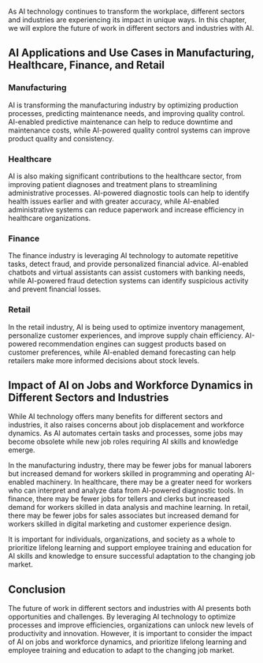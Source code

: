 
As AI technology continues to transform the workplace, different sectors and industries are experiencing its impact in unique ways. In this chapter, we will explore the future of work in different sectors and industries with AI.

AI Applications and Use Cases in Manufacturing, Healthcare, Finance, and Retail
-------------------------------------------------------------------------------

### Manufacturing

AI is transforming the manufacturing industry by optimizing production processes, predicting maintenance needs, and improving quality control. AI-enabled predictive maintenance can help to reduce downtime and maintenance costs, while AI-powered quality control systems can improve product quality and consistency.

### Healthcare

AI is also making significant contributions to the healthcare sector, from improving patient diagnoses and treatment plans to streamlining administrative processes. AI-powered diagnostic tools can help to identify health issues earlier and with greater accuracy, while AI-enabled administrative systems can reduce paperwork and increase efficiency in healthcare organizations.

### Finance

The finance industry is leveraging AI technology to automate repetitive tasks, detect fraud, and provide personalized financial advice. AI-enabled chatbots and virtual assistants can assist customers with banking needs, while AI-powered fraud detection systems can identify suspicious activity and prevent financial losses.

### Retail

In the retail industry, AI is being used to optimize inventory management, personalize customer experiences, and improve supply chain efficiency. AI-powered recommendation engines can suggest products based on customer preferences, while AI-enabled demand forecasting can help retailers make more informed decisions about stock levels.

Impact of AI on Jobs and Workforce Dynamics in Different Sectors and Industries
-------------------------------------------------------------------------------

While AI technology offers many benefits for different sectors and industries, it also raises concerns about job displacement and workforce dynamics. As AI automates certain tasks and processes, some jobs may become obsolete while new job roles requiring AI skills and knowledge emerge.

In the manufacturing industry, there may be fewer jobs for manual laborers but increased demand for workers skilled in programming and operating AI-enabled machinery. In healthcare, there may be a greater need for workers who can interpret and analyze data from AI-powered diagnostic tools. In finance, there may be fewer jobs for tellers and clerks but increased demand for workers skilled in data analysis and machine learning. In retail, there may be fewer jobs for sales associates but increased demand for workers skilled in digital marketing and customer experience design.

It is important for individuals, organizations, and society as a whole to prioritize lifelong learning and support employee training and education for AI skills and knowledge to ensure successful adaptation to the changing job market.

Conclusion
----------

The future of work in different sectors and industries with AI presents both opportunities and challenges. By leveraging AI technology to optimize processes and improve efficiencies, organizations can unlock new levels of productivity and innovation. However, it is important to consider the impact of AI on jobs and workforce dynamics, and prioritize lifelong learning and employee training and education to adapt to the changing job market.
